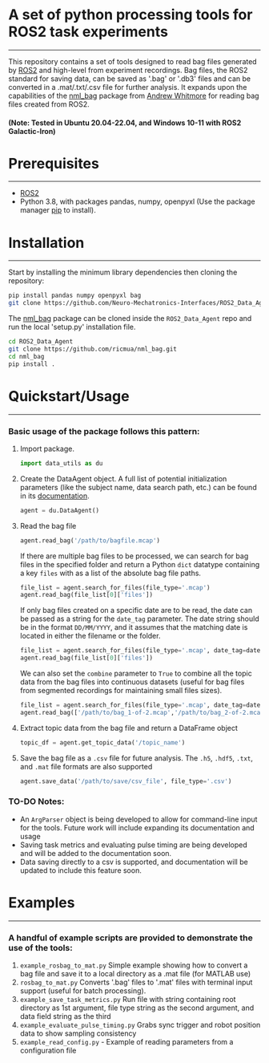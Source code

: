 # A set of python processing tools for ROS2 task experiments

---
This repository contains a set of tools designed to read bag files generated by [ROS2](https://docs.ros.org/en/iron/Installation.html) and high-level from experiment recordings. Bag files, the ROS2 standard for saving data, can be saved as '.bag' or '.db3' files and can be converted in a .mat/.txt/.csv file for further analysis. It expands upon the capabilities of the  [nml_bag](https://github.com/ricmua/nml_bag) package from [Andrew Whitmore](https://github.com/ricmua) for reading bag files created from ROS2.

#### (Note: Tested in Ubuntu 20.04-22.04, and Windows 10-11 with ROS2 Galactic-Iron)

# Prerequisites

---
- [ROS2](https://docs.ros.org/en/iron/Installation.html)
- Python 3.8, with packages pandas, numpy, openpyxl (Use the package manager [pip](https://pip.pypa.io/en/stable/) to install).

# Installation

---
Start by installing the minimum library dependencies then cloning the repository:
```bash
pip install pandas numpy openpyxl bag
git clone https://github.com/Neuro-Mechatronics-Interfaces/ROS2_Data_Agent.git
```
The [nml_bag](https://github.com/ricmua/nml_bag) package can be cloned inside the `ROS2_Data_Agent` repo and run the local 'setup.py' installation file.
```bash
cd ROS2_Data_Agent
git clone https://github.com/ricmua/nml_bag.git
cd nml_bag
pip install .
   ```
# Quickstart/Usage

--- 
### Basic usage of the package follows this pattern:

1. Import package.
   ```python
   import data_utils as du
   ```
2. Create the DataAgent object. A full list of potential initialization parameters (like the subject name, data search path, etc.) can be found in its [documentation](/doc/markdown/data_agent.md).
   ```python 
   agent = du.DataAgent()
   ```
   

3. Read the bag file
    ```python
   agent.read_bag('/path/to/bagfile.mcap')
   ```
   If there are multiple bag files to be processed, we can search for bag files in the specified folder and return a Python `dict` datatype containing a key `files` with as a list of the absolute bag file paths.
   ```python
   file_list = agent.search_for_files(file_type='.mcap')
   agent.read_bag(file_list[0]['files'])
   ```   
   If only bag files created on a specific date are to be read, the date can be passed as a string for the `date_tag` parameter. The date string should be in the format `DD/MM/YYYY`, and it assumes that the matching date is located in either the filename or the folder.
   ```python
   file_list = agent.search_for_files(file_type='.mcap', date_tag=date)
   agent.read_bag(file_list[0]['files'])
   ``` 
   We can also set the `combine` parameter to `True` to combine all the topic data from the bag files into continuous datasets (useful for bag files from segmented recordings for maintaining small files sizes).
   ```python
   file_list = agent.search_for_files(file_type='.mcap', date_tag=date)
   agent.read_bag(['/path/to/bag_1-of-2.mcap','/path/to/bag_2-of-2.mcap'], combine=True)
   ```
4. Extract topic data from the bag file and return a DataFrame object
   ```python
   topic_df = agent.get_topic_data('/topic_name')
   ```   
5. Save the bag file as a `.csv` file for future analysis. The `.h5`, `.hdf5`, `.txt`, and `.mat` file formats are also supported
   ```python
   agent.save_data('/path/to/save/csv_file', file_type='.csv')
   ```
   
### TO-DO Notes: 
- An `ArgParser` object is being developed to allow for command-line input for the tools. Future work will include expanding its documentation and usage
- Saving task metrics and evaluating pulse timing are being developed and will be added to the documentation soon.
- Data saving directly to a csv is supported, and documentation will be updated to include this feature soon.

# Examples

---
### A handful of example scripts are provided to demonstrate the use of the tools:
1. `example_rosbag_to_mat.py` Simple example showing how to convert a bag file and save it to a local directory as a .mat file (for MATLAB use)
2. `rosbag_to_mat.py` Converts '.bag' files to '.mat' files with terminal input support (useful for batch processing).
3. `example_save_task_metrics.py` Run file with string containing root directory as 1st argument, file type string as the second argument, and data field string as the third
4. `example_evaluate_pulse_timing.py` Grabs sync trigger and robot position data to show sampling consistency
5. `example_read_config.py` - Example of reading parameters from a configuration file


